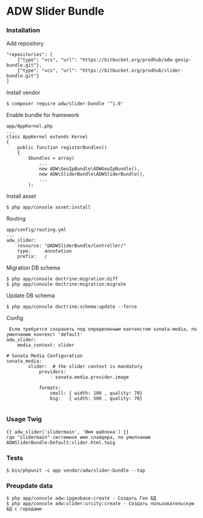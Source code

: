 # ADW Slider Bundle #



### Installation ###

Add repository

```
"repositories": [
    {"type": "vcs", "url": "https://bitbucket.org/prodhub/adw-geoip-bundle.git"},
    {"type": "vcs", "url": "https://bitbucket.org/prodhub/slider-bundle.git"}    
]
```

Install vendor

```
$ composer require adw/slider-bundle '^1.0'
```

Enable bundle for framework

```
app/AppKernel.php
...
class AppKernel extends Kernel
{
    public function registerBundles()
    {
        $bundles = array(
            ...
            new ADW\GeoIpBundle\ADWGeoIpBundle(),
            new ADW\SliderBundle\ADWSliderBundle(),
            ...
        );
```
Install asset

```
$ php app/console asset:install
```

Routing

```
app/config/routing.yml
...
adw_slider:
    resource: "@ADWSliderBundle/Controller/"
    type:     annotation
    prefix:   /
```

Migration DB schema

```
$ php app/console doctrine:migration:diff
$ php app/console doctrine:migration:migrate
```

Update DB schema

```
$ php app/console doctrine:schema:update --force
```

Config

```
 Если требуется сохранять под определенным контекстом sonata-media, по умолчанию контекст 'default' 
adw_slider:
    media_context: slider
        
# Sonata Media Configuration
sonata_media:
        slider:  # the slider context is mandatory
            providers:                
                - sonata.media.provider.image                

            formats:
                small: { width: 100 , quality: 70}
                big:   { width: 500 , quality: 70}        
        
```

### Usage Twig ###

```
{{ adw_slider('slidermain', 'Имя шаблона') }}
где "slidermain" системное имя слайдера, по умолчанию ADWSliderBundle:Default:slider.html.twig
```

### Tests ###

```
$ bin/phpunit -c app vendor/adw/slider-bundle --tap
```

### Preupdate data ###

```
$ php app/console adw:ipgeobase:create - Создать Гео БД
$ php app/console adw:slider:urcity:create - Создать пользовательскую БД с городами
```